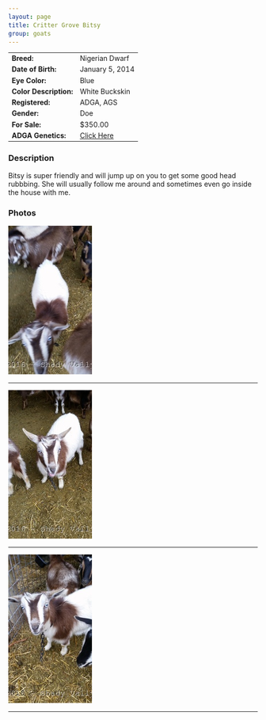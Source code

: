 ```yaml
---
layout: page
title: Critter Grove Bitsy
group: goats
---
```


| | |
|:---|:---
|**Breed:**|Nigerian Dwarf
|**Date of Birth:**|January 5, 2014
|**Eye Color:**|Blue
|**Color Description:**|White Buckskin
|**Registered:**|ADGA, AGS
|**Gender:**|Doe
|**For Sale:**|$350.00
|**ADGA Genetics:**|[Click Here](http://www.adgagenetics.org/GoatDetail.aspx?RegNumber=D001671697)
### Description

Bitsy is super friendly and will jump up on you to get some good head rubbbing. She will usually follow me around and sometimes even go inside the house with me. 

### Photos

<img src="/images/goats/Bitsy/1.jpg" alt="Image of Bitsy" class="pic"/>
<hr>
<img src="/images/goats/Bitsy/2.jpg" alt="Image of Bitsy" class="pic"/>
<hr>
<img src="/images/goats/Bitsy/3.jpg" alt="Image of Bitsy" class="pic"/>
<hr>


